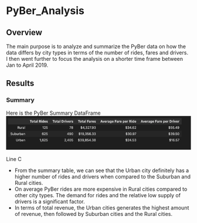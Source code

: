 # PyBer_Analysis

## Overview 
The main purpose is to analyze and summarize  the PyBer data on how the data differs by city types in terms of the number of rides, fares and drivers. I then went further to focus the analysis on a shorter time frame between Jan to April 2019.


## Results

### Summary
Here is the PyBer Summary DataFrame ![Summary Table](https://github.com/Akin-Olusuyi/PyBer_Analysis/blob/main/Analysis/Summary%20Table.png)

Line C

  - From the summary table, we can see that the Urban city definitely has a higher number of rides and drivers when compared to the Suburban and Rural cities.
  - On average PyBer rides are more expensive in Rural cities compared to other city types. The demand for rides and the relative low supply of drivers is a significant factor.
  - In terms of total revenue, the Urban cities generates the highest amount of revenue, then followed by Suburban cities and the Rural cities. 
